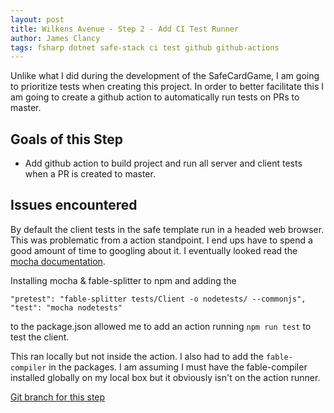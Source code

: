 ```yaml
---
layout: post
title: Wilkens Avenue - Step 2 - Add CI Test Runner
author: James Clancy
tags: fsharp dotnet safe-stack ci test github github-actions
---
```


Unlike what I did during the development of the SafeCardGame, I am going to prioritize tests when creating this project. In order to better facilitate this I am going to create a github action to automatically run tests on PRs to master.

## Goals of this Step
* Add github action to build project and run all server and client tests when a PR is created to master.

## Issues encountered
By default the client tests in the safe template run in a headed web browser. This was problematic from a action standpoint. I end ups have to spend a good amount of time to googling about it. I eventually looked read the [mocha documentation](https://github.com/Zaid-Ajaj/Fable.Mocha#running-the-tests-on-nodejs-with-mocha). 

Installing mocha & fable-splitter to npm and adding the 

```
"pretest": "fable-splitter tests/Client -o nodetests/ --commonjs",
"test": "mocha nodetests"
```

to the package.json allowed me to add an action running `npm run test` to test the client. 

This ran locally but not inside the action. I also had to add the `fable-compiler` in the packages. I am assuming I must have the fable-compiler installed globally on my local box but it obviously isn't on the action runner.

[Git branch for this step](https://github.com/jamesclancy/WilkensAvenue/tree/step-2)